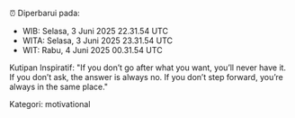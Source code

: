 ⏰ Diperbarui pada:
- WIB: Selasa, 3 Juni 2025 22.31.54 UTC
- WITA: Selasa, 3 Juni 2025 23.31.54 UTC
- WIT: Rabu, 4 Juni 2025 00.31.54 UTC

Kutipan Inspiratif:
"If you don’t go after what you want, you’ll never have it. If you don’t ask, the answer is always no. If you don’t step forward, you’re always in the same place."


Kategori: motivational

